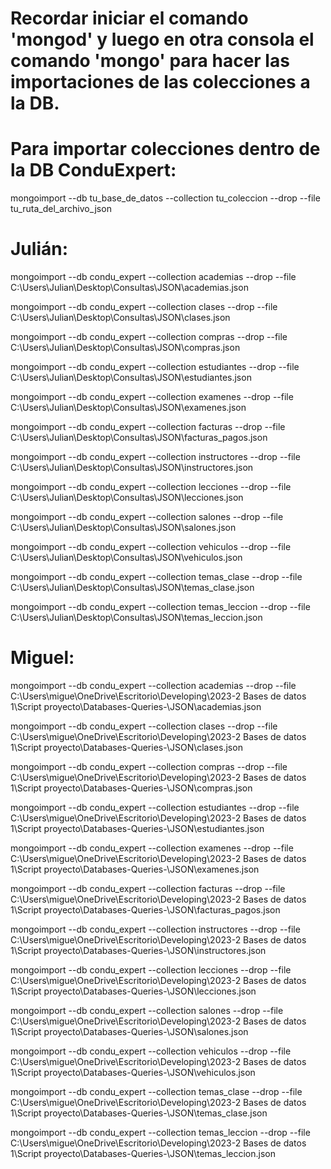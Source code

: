 # Recordar iniciar el comando 'mongod' y luego en otra consola el comando 'mongo' para hacer las importaciones de las colecciones a la DB.

# Para importar colecciones dentro de la DB ConduExpert:
mongoimport --db tu_base_de_datos --collection tu_coleccion --drop --file tu_ruta_del_archivo_json 

# Julián:
mongoimport --db condu_expert --collection academias --drop --file C:\Users\Julian\Desktop\Consultas\JSON\academias.json 

mongoimport --db condu_expert --collection clases --drop --file C:\Users\Julian\Desktop\Consultas\JSON\clases.json 

mongoimport --db condu_expert --collection compras --drop --file C:\Users\Julian\Desktop\Consultas\JSON\compras.json 

mongoimport --db condu_expert --collection estudiantes --drop --file C:\Users\Julian\Desktop\Consultas\JSON\estudiantes.json 

mongoimport --db condu_expert --collection examenes --drop --file C:\Users\Julian\Desktop\Consultas\JSON\examenes.json 

mongoimport --db condu_expert --collection facturas --drop --file C:\Users\Julian\Desktop\Consultas\JSON\facturas_pagos.json 

mongoimport --db condu_expert --collection instructores --drop --file C:\Users\Julian\Desktop\Consultas\JSON\instructores.json 

mongoimport --db condu_expert --collection lecciones --drop --file C:\Users\Julian\Desktop\Consultas\JSON\lecciones.json 

mongoimport --db condu_expert --collection salones --drop --file C:\Users\Julian\Desktop\Consultas\JSON\salones.json 

mongoimport --db condu_expert --collection vehiculos --drop --file C:\Users\Julian\Desktop\Consultas\JSON\vehiculos.json 

mongoimport --db condu_expert --collection temas_clase --drop --file C:\Users\Julian\Desktop\Consultas\JSON\temas_clase.json 

mongoimport --db condu_expert --collection temas_leccion --drop --file C:\Users\Julian\Desktop\Consultas\JSON\temas_leccion.json 

# Miguel:
mongoimport --db condu_expert --collection academias --drop --file C:\Users\migue\OneDrive\Escritorio\Developing\2023-2 Bases de datos 1\Script proyecto\Databases-Queries-\JSON\academias.json 

mongoimport --db condu_expert --collection clases --drop --file C:\Users\migue\OneDrive\Escritorio\Developing\2023-2 Bases de datos 1\Script proyecto\Databases-Queries-\JSON\clases.json 

mongoimport --db condu_expert --collection compras --drop --file C:\Users\migue\OneDrive\Escritorio\Developing\2023-2 Bases de datos 1\Script proyecto\Databases-Queries-\JSON\compras.json 

mongoimport --db condu_expert --collection estudiantes --drop --file C:\Users\migue\OneDrive\Escritorio\Developing\2023-2 Bases de datos 1\Script proyecto\Databases-Queries-\JSON\estudiantes.json 

mongoimport --db condu_expert --collection examenes --drop --file C:\Users\migue\OneDrive\Escritorio\Developing\2023-2 Bases de datos 1\Script proyecto\Databases-Queries-\JSON\examenes.json 

mongoimport --db condu_expert --collection facturas --drop --file C:\Users\migue\OneDrive\Escritorio\Developing\2023-2 Bases de datos 1\Script proyecto\Databases-Queries-\JSON\facturas_pagos.json 

mongoimport --db condu_expert --collection instructores --drop --file C:\Users\migue\OneDrive\Escritorio\Developing\2023-2 Bases de datos 1\Script proyecto\Databases-Queries-\JSON\instructores.json 

mongoimport --db condu_expert --collection lecciones --drop --file C:\Users\migue\OneDrive\Escritorio\Developing\2023-2 Bases de datos 1\Script proyecto\Databases-Queries-\JSON\lecciones.json 

mongoimport --db condu_expert --collection salones --drop --file C:\Users\migue\OneDrive\Escritorio\Developing\2023-2 Bases de datos 1\Script proyecto\Databases-Queries-\JSON\salones.json 

mongoimport --db condu_expert --collection vehiculos --drop --file C:\Users\migue\OneDrive\Escritorio\Developing\2023-2 Bases de datos 1\Script proyecto\Databases-Queries-\JSON\vehiculos.json 

mongoimport --db condu_expert --collection temas_clase --drop --file C:\Users\migue\OneDrive\Escritorio\Developing\2023-2 Bases de datos 1\Script proyecto\Databases-Queries-\JSON\temas_clase.json 

mongoimport --db condu_expert --collection temas_leccion --drop --file C:\Users\migue\OneDrive\Escritorio\Developing\2023-2 Bases de datos 1\Script proyecto\Databases-Queries-\JSON\temas_leccion.json 
